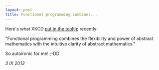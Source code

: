 ```yaml
---
layout: post
title: Functional programming combines...
---
```


Here's what XKCD [put in the tooltip][xkcd1270] recently:

"Functional programming combines the flexibility and power of abstract mathematics with the intuitive clarity of abstract mathematics."

So autoironic for me! ;-DD

<!--eoe-->
*3 IX 2013*


[xkcd1270]: http://xkcd.com/1270/#comic
